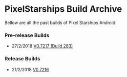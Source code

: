 # PixelStarships Build Archive

Bellow are all the past builds of Pixel Starships Android.

### Pre-release Builds
- 27/2/2018 [V0.7217 (Build 283)](https://github.com/savysoda/PSAndroidBuildArchive/releases/download/0.7217/PSAndroidProd-0_7217_283.apk)

### Release Builds
- 21/2/2018 [V0.7216](https://github.com/savysoda/PSAndroidBuildArchive/releases/download/0.7216/PSAndroidProd-0_7216.apk)
